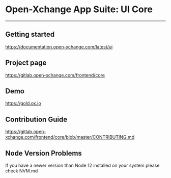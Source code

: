 # Open-Xchange App Suite: UI Core
-------------------------------

## Getting started

https://documentation.open-xchange.com/latest/ui

## Project page

https://gitlab.open-xchange.com/frontend/core

## Demo

https://gold.ox.io

## Contribution Guide

https://gitlab.open-xchange.com/frontend/core/blob/master/CONTRIBUTING.md

## Node Version Problems

If you have a newer version than Node 12 installed on your system please check NVM.md